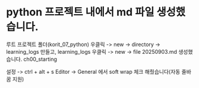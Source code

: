# python 프로젝트 내에서 md 파일 생성했습니다.

루트 프로젝트 폴더(korit_07_python) 우클릭 -> new -> directory -> learning_logs 만들고, learning_logs 우클릭 ->
new -> file 20250903.md 생성했습니다. ch00_starting

설정 -> ctrl + alt + s
Editor -> General 에서 soft wrap 체크 해줬습니다(자동 줄바꿈 지원)
